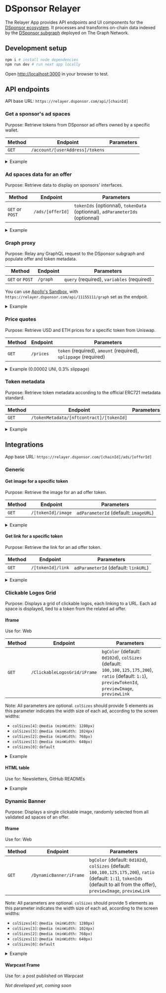 # DSponsor Relayer

The Relayer App provides API endpoints and UI components for the [DSponsor ecosystem](https://dsponsor.com). It processes and transforms on-chain data indexed by the [DSponsor subgraph](https://github.com/dcast-media/dsponsor-subgraph) deployed on The Graph Network.

## Development setup

```bash
npm i # install node dependencies
npm run dev # run next app locally
```

Open [http://localhost:3000](http://localhost:3000) in your browser to test.

## API endpoints

API base URL: `https://relayer.dsponsor.com/api/[chainId]`

### Get a sponsor's ad spaces

Purpose: Retrieve tokens from DSponsor ad offers owned by a specific wallet.

|Method|Endpoint|Parameters|
|--|--|--|
|`GET`|`/account/[userAddress]/tokens`| |

<details>

<summary>
 Example
</summary>

#### Request

```bash
curl 'https://relayer.dsponsor.com/api/11155111/account/0x9a7FAC267228f536A8f250E65d7C4CA7d39De766/tokens'
```

#### Response

```json
[
  {
    "id": "1",
    "disable": false,
    "metadataURL": "https://bafkreicmn6gia3cplyt7tu56sfue6cpw5dm2dnwuz2zkj4dhqrg5bzwuua.ipfs.nftstorage.link/",
    "name": "Tokenized ad spaces in SiBorg App",
    "initialCreator": "0x9a7fac267228f536a8f250e65d7c4ca7d39de766",
    "validators": null,
    "admins": [
      "0x9a7fac267228f536a8f250e65d7c4ca7d39de766"
    ],
    "creationTimestamp": "1713371172",
    "adParameters": [
      {
        "adParameter": {
          "id": "imageURL-6.4:1",
          "base": "imageURL",
          "variants": [
            "6.4:1"
          ]
        }
      },
      {
        "adParameter": {
          "id": "linkURL",
          "base": "linkURL",
          "variants": []
        }
      },
      {
        "adParameter": {
          "id": "xCreatorHandle",
          "base": "xCreatorHandle",
          "variants": []
        }
      },
      {
        "adParameter": {
          "id": "xSpaceId",
          "base": "xSpaceId",
          "variants": []
        }
      }
    ],
    "nftContract": {
      "id": "0x83476e4178394fd4ac6d958a6933247d3531dbd9",
      "allowList": false,
      "maxSupply": "115792089237316195423570985008687907853269984665640564039457584007913129639935",
      "prices": [],
      "tokens": [
        {
          "tokenId": "110771216890900307486995680796878979552050216338441285842533727414245120540081",
          "setInAllowList": false,
          "marketplaceListings": [
            {
              "listingType": "Direct",
              "startTime": "1713630360",
              "endTime": "1714062360",
              "currency": "0x94a9d9ac8a22534e3faca9f4e7f2e2cf85d5e4c8",
              "buyoutPricePerToken": "45500000",
              "reservePricePerToken": "45500000",
              "status": "CREATED",
              "bids": []
            }
          ],
          "nftContract": {
            "allowList": false,
            "prices": []
          },
          "mint": {
            "tokenData": "airdrop",
            "blockTimestamp": "1713371592"
          },
          "prices": [],
          "metadata": {
            "name": "#airdrop - Tokenized Ad Space",
            "description": "Tokenized advertisement spaces link to the ticker 'airdrop' (query term in the app)\n\nBuying this ad space give you the exclusive right to submit an ad to be displayed when any user searches for 'airdrop'.\nSiBorg team still has the power to validate or reject ad assets.\nYou are free to change the ad proposal at anytime and free to resell it on the open market.",
            "image": "https://placehold.co/400x400?text=SiBorg%20Ad%20Space%0Aairdrop",
            "external_url": "",
            "attributes": [
              {
                "trait_type": "Search Query",
                "value": "airdrop"
              }
            ]
          }
        }
      ]
    }
  }
]
```

</details>

### Ad spaces data for an offer

Purpose: Retrieve data to display on sponsors' interfaces.

|Method|Endpoint|Parameters|
|--|--|--|
|`GET` or `POST`|`/ads/[offerId]`| `tokenIds` (optionnal), `tokenData` (optionnal), `adParameterIds` (optionnal)|

<details>

<summary>
 Example
</summary>

#### Request

```bash
curl 'https://relayer.dsponsor.com/api/11155111/ads/1?tokenData=web3,twitter,staking&adParameterIds=imageURL,linkURL'
```

#### Response

```json
{
  "_tokenIds": [
    "65329693524297118063646238334159138948524025175806621014596919199733788562630",
    "101661046026135114031620108954831493212219976668510473490175828180454937635060",
    "64873369441774726751632143071124460964591437972899336413549633584093280026386"
  ],
  "_tokenData": [
    "web3",
    "twitter",
    "staking"
  ],
  "_adParameterIds": [
    "imageURL-6.4:1",
    "linkURL"
  ],
  "65329693524297118063646238334159138948524025175806621014596919199733788562630": {
    "imageURL-6.4:1": {
      "state": "CURRENT_ACCEPTED",
      "data": "https://6f375d41f2a33f1f08f6042a65d49ec9.ipfscdn.io/ipfs/bafybeihkthq6hnez2tfogymwnktkgnpbpbvreizpclhvzywyxkc6ukqa7u/"
    },
    "linkURL": {
      "state": "CURRENT_ACCEPTED",
      "data": "https://test.fr"
    },
    "_tokenData": "web3",
    "_buy": {
      "link": "https://app.staging.dsponsor.com/sepolia/offer/1/65329693524297118063646238334159138948524025175806621014596919199733788562630?tokenData=web3",
      "mint": null,
      "secondary": null
    }
  },
  "101661046026135114031620108954831493212219976668510473490175828180454937635060": {
    "_tokenData": "twitter",
    "_buy": {
      "link": "https://app.staging.dsponsor.com/sepolia/offer/1/101661046026135114031620108954831493212219976668510473490175828180454937635060?tokenData=twitter",
      "mint": null,
      "secondary": null
    },
    "imageURL-6.4:1": {
      "state": "UNAVAILABLE",
      "data": "https://relayer.dsponsor.com/reserved.webp"
    },
    "linkURL": {
      "state": "UNAVAILABLE",
      "data": "https://app.staging.dsponsor.com/sepolia/offer/1/101661046026135114031620108954831493212219976668510473490175828180454937635060?tokenData=twitter"
    }
  },
  "64873369441774726751632143071124460964591437972899336413549633584093280026386": {
    "_tokenData": "staking",
    "_buy": {
      "link": "https://app.staging.dsponsor.com/sepolia/offer/1/64873369441774726751632143071124460964591437972899336413549633584093280026386?tokenData=staking",
      "mint": null,
      "secondary": {
        "listingType": "Auction",
        "startTime": "1713975960",
        "endTime": "1717863960",
        "currency": "0x94a9d9ac8a22534e3faca9f4e7f2e2cf85d5e4c8",
        "buyoutPricePerToken": "10000000000",
        "reservePricePerToken": "2500000",
        "status": "CREATED",
        "bids": []
      }
    },
    "imageURL-6.4:1": {
      "state": "BUY_MARKET",
      "data": "https://relayer.dsponsor.com/available.webp"
    },
    "linkURL": {
      "state": "BUY_MARKET",
      "data": "https://app.staging.dsponsor.com/sepolia/offer/1/64873369441774726751632143071124460964591437972899336413549633584093280026386?tokenData=staking"
    }
  }
}
```

</details>

### Graph proxy

Purpose: Relay any GraphQL request to the DSponsor subgraph and populate offer and token metadata.

|Method|Endpoint|Parameters|
|--|--|--|
|`GET` or `POST`|`/graph`| `query` (required), `variables` (required)|

You can use [Apollo's Sandbox](https://studio.apollographql.com/sandbox/explorer), with `https://relayer.dsponsor.com/api/11155111/graph` set as the endpoit.

<details>

<summary>
 Example
</summary>

#### Request

```bash
curl 'https://relayer.dsponsor.com/api/11155111/graph' \
  --data-raw '{
    "query": "query OfferRequest($offerId: String) {
      adOffers(where: { id: $offerId }) {
        id
        metadataURL
        nftContract {
          tokens(first: 1) {
            tokenId
            mint {
              tokenData
            }
          }
        }
      }
    }",
    "variables": {
      "offerId": "1"
    },
    "operationName": "OfferRequest"
  }'

```

#### Response

```json
{
    "data": {
        "adOffers": [
            {
                "id": "1",
                "metadataURL": "https://bafkreicmn6gia3cplyt7tu56sfue6cpw5dm2dnwuz2zkj4dhqrg5bzwuua.ipfs.nftstorage.link/",
                "nftContract": {
                    "tokens": [
                        {
                            "tokenId": "109209750437790945652155443835624055978955232477308362696330723152483678880972",
                            "mint": {
                                "tokenData": "lol"
                            },
                            "metadata": {
                                "name": "#lol - Tokenized Ad Space",
                                "description": "Tokenized advertisement spaces link to the ticker 'lol' (query term in the app)\n\nBuying this ad space give you the exclusive right to submit an ad to be displayed when any user searches for 'lol'.\nSiBorg team still has the power to validate or reject ad assets.\nYou are free to change the ad proposal at anytime and free to resell it on the open market.",
                                "image": "https://placehold.co/400x400?text=SiBorg%20Ad%20Space%0Alol",
                                "external_url": "",
                                "attributes": [
                                    {
                                        "trait_type": "Search Query",
                                        "value": "lol"
                                    }
                                ]
                            }
                        }
                    ]
                },
                "metadata": {
                    "creator": {
                        "name": "SiBorg",
                        "description": "SiBorg application empowers podcasters by leveraging SocialFi.",
                        "image": "https://bafkreidonqrmvzm4544yv7lqeggp3t34r72glwszbh3qafjqmegvzvgiry.ipfs.nftstorage.link/",
                        "external_link": "https://siborg.io",
                        "categories": [
                            "dApp",
                            "social",
                            "media",
                            "education"
                        ]
                    },
                    "offer": {
                        "name": "Tokenized ad spaces in SiBorg App",
                        "description": "Tokenized advertisement spaces, each token is linked to a search term.\n\nBuying an ad space from the collection give you the exclusive right to submit an ad.\nSiBorg team still has the power to validate or reject ad assets. You are free to change the ad proposal at anytime and free to resell it on the open market.",
                        "image": "https://bafkreif4dihekhhd24itluilol4qab6zxhwlokkinbpnkqaprzf6jenqne.ipfs.nftstorage.link/",
                        "terms": "https://bafybeie554c4fryghl6ao7jobfoji5d2qist3rq2j6lmminslu7u46d6si.ipfs.nftstorage.link/",
                        "external_link": "",
                        "valid_from": "2024-05-01T00:00:00Z",
                        "valid_to": "2024-10-31T23:59:59Z",
                        "categories": [
                            "Community",
                            "NFT",
                            "Crypto"
                        ],
                        "token_metadata": {
                            "name": "#{tokenData} - Tokenized Ad Space",
                            "description": "Tokenized advertisement spaces link to the ticker '{tokenData}' (query term in the app)\n\nBuying this ad space give you the exclusive right to submit an ad to be displayed when any user searches for '{tokenData}'.\nSiBorg team still has the power to validate or reject ad assets.\nYou are free to change the ad proposal at anytime and free to resell it on the open market.",
                            "image": "https://placehold.co/400x400?text=SiBorg%20Ad%20Space%0A{tokenData}",
                            "external_url": "",
                            "attributes": [
                                {
                                    "trait_type": "Search Query",
                                    "value": "{tokenData}"
                                }
                            ]
                        }
                    }
                }
            }
        ]
    }
}
```

</details>

### Price quotes

Purpose: Retrieve USD and ETH prices for a specific token from Uniswap.

|Method|Endpoint|Parameters|
|--|--|--|
|`GET`|`/prices`|`token` (required), `amount` (required), `splippage` (required)|

<details>

<summary>
 Example (0.00002 UNI, 0.3% slippage)
</summary>

#### Request

```bash
curl 'https://relayer.dsponsor.com/api/11155111/prices?token=0x1f9840a85d5aF5bf1D1762F925BDADdC4201F984&amount=20000000000000&slippage=0.3'
```

#### Response

```json
{
  "amountInEth": "108438648604539",
  "amountInEthWithSlippage": "108763964550352",
  "amountUSDC": "236459484",
  "amountInEthFormatted": "0.000108438648604539",
  "amountInEthWithSlippageFormatted": "0.000108763964550352",
  "amountUSDCFormatted": "236.459484"
}
```

</details>

### Token metadata

Purpose: Retrieve token metadata according to the official ERC721 metadata standard.

|Method|Endpoint|Parameters|
|--|--|--|
|`GET`|`/tokenMetadata/[nftcontract]/[tokenId]`||

<details>

<summary>
 Example
</summary>

#### Request

```bash
curl 'https://relayer.dsponsor.com/api/11155111/tokenMetadata/0x6b9e4504a91b077d2b72b5186373ead75c6cdc03/2'
```

#### Response

```json
{
  "name": "ULtra Site 2",
  "description": "the best site",
  "image": "https://6f375d41f2a33f1f08f6042a65d49ec9.ipfscdn.io/ipfs/bafybeiffjiyl3sjjavmyrmawl6huvuwjxtddef7kn3fqlyabeh72gkchzy/",
  "external_link": "https://ultra.com",
  "valid_from": "2024-05-14T18:15:02.466Z",
  "valid_to": "2025-05-14T18:15:02.466Z",
  "categories": [
    "Community",
    "NFT",
    "Crypto"
  ],
  "token_metadata": {

  }
}
```

</details>

## Integrations

App base URL: `https://relayer.dsponsor.com/[chainId]/ads/[offerId]`

### Generic

#### Get image for a specific token

Purpose: Retrieve the image for an ad offer token.

|Method|Endpoint|Parameters|
|--|--|--|
|`GET`|`/[tokenId]/image`|`adParameterId` (default: `imageURL`)|

<details>

<summary>
 Example
</summary>

```html
<img src="https://relayer.dsponsor.com/11155111/ads/3/0/image">
```

</details>

#### Get link for a specific token

Purpose: Retrieve the link for an ad offer token.

|Method|Endpoint|Parameters|
|--|--|--|
|`GET`|`/[tokenId]/link`|`adParameterId` (default: `linkURL`)|

<details>

<summary>
 Example
</summary>

```html
<a href="https://relayer.dsponsor.com/11155111/ads/3/0/image">
```

</details>

### Clickable Logos Grid

Purpose: Displays a grid of clickable logos, each linking to a URL. Each ad space is displayed, tied to a token from the related ad offer.

#### Iframe

Use for: Web

|Method|Endpoint|Parameters|
|--|--|--|
|`GET`|`/ClickableLogosGrid/iFrame`|`bgColor` (default: `0d102d`), `colSizes` (default: `100,100,125,175,200`), `ratio` (default: `1:1`), `previewTokenId`, `previewImage`, `previewLink`|

Note: All parameters are optional. `colSizes` should provide 5 elements as this parameter indicates the width size of each ad, according to the screen widths:

* `colSizes[4]`: `@media (minWidth: 1280px)`
* `colSizes[3]`: `@media (minWidth: 1024px)`
* `colSizes[2]`: `@media (minWidth: 768px)`
* `colSizes[1]`: `@media (minWidth: 640px)`
* `colSizes[0]`: `default`

<details>

<summary>
Example

</summary>

```html
 <iframe loading="lazy" src="https://relayer.dsponsor.com/11155111/ads/1/ClickableLogosGrid/iFrame?bgColor=0d102d&colSizes=300,300,300,300,300&ratio=1:1&previewTokenId=0&previewImage=https://relayer.dsponsor.com/available.webp&previewLink=https://google.fr" height="100%" width="100%" />
```

</details>

#### HTML table

Use for: Newsletters, GitHub READMEs

<details>

<summary>
Example
</summary>

##### HTML code

```html

<table width="100%" border="0" cellspacing="0" cellpadding="0" style="table-layout: fixed;">
  <tr>
    <td width="20%" style="text-align: center; padding: 10px;">
      <a href="https://relayer.dsponsor.com/11155111/ads/3/0/link" target="_blank" rel="noopener noreferrer">
        <img src="https://relayer.dsponsor.com/11155111/ads/3/0/image" style="max-width: 100%; height: auto; display: block;" alt="No Ad">
      </a>
    </td>
    <td width="20%" style="text-align: center; padding: 10px;">
      <a href="https://relayer.dsponsor.com/11155111/ads/3/1/link" target="_blank" rel="noopener noreferrer">
        <img src="https://relayer.dsponsor.com/11155111/ads/3/1/image" style="max-width: 100%; height: auto; display: block;" alt="No Ad">
      </a>
    </td>
    <td width="20%" style="text-align: center; padding: 10px;">
      <a href="https://relayer.dsponsor.com/11155111/ads/3/2/link" target="_blank" rel="noopener noreferrer">
        <img src="https://relayer.dsponsor.com/11155111/ads/3/2/image" style="max-width: 100%; height: auto; display: block;" alt="No Ad">
      </a>
    </td>
    <td width="20%" style="text-align: center; padding: 10px;">
      <a href="https://relayer.dsponsor.com/11155111/ads/3/3/link" target="_blank" rel="noopener noreferrer">
        <img src="https://relayer.dsponsor.com/11155111/ads/3/3/image" style="max-width: 100%; height: auto; display: block;" alt="No Ad">
      </a>
    </td>
    <td width="20%" style="text-align: center; padding: 10px;">
      <a href="https://relayer.dsponsor.com/11155111/ads/3/4/link" target="_blank" rel="noopener noreferrer">
        <img src="https://relayer.dsponsor.com/11155111/ads/3/4/image" style="max-width: 100%; height: auto; display: block;" alt="No Ad">
      </a>
    </td>
  </tr>
  <tr>
    <td width="20%" style="text-align: center; padding: 10px;">
      <a href="https://relayer.dsponsor.com/11155111/ads/3/5/link" target="_blank" rel="noopener noreferrer">
        <img src="https://relayer.dsponsor.com/11155111/ads/3/5/image" style="max-width: 100%; height: auto; display: block;" alt="No Ad">
      </a>
    </td>
    <td width="20%" style="text-align: center; padding: 10px;">
      <a href="https://relayer.dsponsor.com/11155111/ads/3/6/link" target="_blank" rel="noopener noreferrer">
        <img src="https://relayer.dsponsor.com/11155111/ads/3/6/image" style="max-width: 100%; height: auto; display: block;" alt="No Ad">
      </a>
    </td>
    <td width="20%" style="text-align: center; padding: 10px;">
      <a href="https://relayer.dsponsor.com/11155111/ads/3/7/link" target="_blank" rel="noopener noreferrer">
        <img src="https://relayer.dsponsor.com/11155111/ads/3/7/image" style="max-width: 100%; height: auto; display: block;" alt="No Ad">
      </a>
    </td>
    <td width="20%" style="text-align: center; padding: 10px;">
      <a href="https://relayer.dsponsor.com/11155111/ads/3/8/link" target="_blank" rel="noopener noreferrer">
        <img src="https://relayer.dsponsor.com/11155111/ads/3/8/image" style="max-width: 100%; height: auto; display: block;" alt="No Ad">
      </a>
    </td>
    <td width="20%" style="text-align: center; padding: 10px;">
      <a href="https://relayer.dsponsor.com/11155111/ads/3/9/link" target="_blank" rel="noopener noreferrer">
        <img src="https://relayer.dsponsor.com/11155111/ads/3/9/image" style="max-width: 100%; height: auto; display: block;" alt="No Ad">
      </a>
    </td>
  </tr>
</table>

```

##### Result

<table width="100%" border="0" cellspacing="0" cellpadding="0" style="table-layout: fixed;">
  <tr>
    <td width="20%" style="text-align: center; padding: 10px;">
      <a href="https://relayer.dsponsor.com/11155111/ads/3/0/link" target="_blank" rel="noopener noreferrer">
        <img src="https://relayer.dsponsor.com/11155111/ads/3/0/image" style="max-width: 100%; height: auto; display: block;" alt="No Ad">
      </a>
    </td>
    <td width="20%" style="text-align: center; padding: 10px;">
      <a href="https://relayer.dsponsor.com/11155111/ads/3/1/link" target="_blank" rel="noopener noreferrer">
        <img src="https://relayer.dsponsor.com/11155111/ads/3/1/image" style="max-width: 100%; height: auto; display: block;" alt="No Ad">
      </a>
    </td>
    <td width="20%" style="text-align: center; padding: 10px;">
      <a href="https://relayer.dsponsor.com/11155111/ads/3/2/link" target="_blank" rel="noopener noreferrer">
        <img src="https://relayer.dsponsor.com/11155111/ads/3/2/image" style="max-width: 100%; height: auto; display: block;" alt="No Ad">
      </a>
    </td>
    <td width="20%" style="text-align: center; padding: 10px;">
      <a href="https://relayer.dsponsor.com/11155111/ads/3/3/link" target="_blank" rel="noopener noreferrer">
        <img src="https://relayer.dsponsor.com/11155111/ads/3/3/image" style="max-width: 100%; height: auto; display: block;" alt="No Ad">
      </a>
    </td>
    <td width="20%" style="text-align: center; padding: 10px;">
      <a href="https://relayer.dsponsor.com/11155111/ads/3/4/link" target="_blank" rel="noopener noreferrer">
        <img src="https://relayer.dsponsor.com/11155111/ads/3/4/image" style="max-width: 100%; height: auto; display: block;" alt="No Ad">
      </a>
    </td>
  </tr>
  <tr>
    <td width="20%" style="text-align: center; padding: 10px;">
      <a href="https://relayer.dsponsor.com/11155111/ads/3/5/link" target="_blank" rel="noopener noreferrer">
        <img src="https://relayer.dsponsor.com/11155111/ads/3/5/image" style="max-width: 100%; height: auto; display: block;" alt="No Ad">
      </a>
    </td>
    <td width="20%" style="text-align: center; padding: 10px;">
      <a href="https://relayer.dsponsor.com/11155111/ads/3/6/link" target="_blank" rel="noopener noreferrer">
        <img src="https://relayer.dsponsor.com/11155111/ads/3/6/image" style="max-width: 100%; height: auto; display: block;" alt="No Ad">
      </a>
    </td>
    <td width="20%" style="text-align: center; padding: 10px;">
      <a href="https://relayer.dsponsor.com/11155111/ads/3/7/link" target="_blank" rel="noopener noreferrer">
        <img src="https://relayer.dsponsor.com/11155111/ads/3/7/image" style="max-width: 100%; height: auto; display: block;" alt="No Ad">
      </a>
    </td>
    <td width="20%" style="text-align: center; padding: 10px;">
      <a href="https://relayer.dsponsor.com/11155111/ads/3/8/link" target="_blank" rel="noopener noreferrer">
        <img src="https://relayer.dsponsor.com/11155111/ads/3/8/image" style="max-width: 100%; height: auto; display: block;" alt="No Ad">
      </a>
    </td>
    <td width="20%" style="text-align: center; padding: 10px;">
      <a href="https://relayer.dsponsor.com/11155111/ads/3/9/link" target="_blank" rel="noopener noreferrer">
        <img src="https://relayer.dsponsor.com/11155111/ads/3/9/image" style="max-width: 100%; height: auto; display: block;" alt="No Ad">
      </a>
    </td>
  </tr>
</table>

</details>

### Dynamic Banner

Purpose: Displays a single clickable image, randomly selected from all validated ad spaces of an offer.

#### Iframe

Use for: Web

|Method|Endpoint|Parameters|
|--|--|--|
|`GET`|`/DynamicBanner/iFrame`|`bgColor` (default: `0d102d`), `colSizes` (default: `100,100,125,175,200`), `ratio` (default: `1:1`), `tokenIds` (default to all from the offer), `previewImage`, `previewLink`|

Note: All parameters are optional. `colSizes` should provide 5 elements as this parameter indicates the width size of each ad, according to the screen widths:

* `colSizes[4]`: `@media (minWidth: 1280px)`
* `colSizes[3]`: `@media (minWidth: 1024px)`
* `colSizes[2]`: `@media (minWidth: 768px)`
* `colSizes[1]`: `@media (minWidth: 640px)`
* `colSizes[0]`: `default`

<details>

<summary>
Example

</summary>

```html
 <iframe loading="lazy" src="https://relayer.dsponsor.com/11155111/ads/1/DynamicBanner/iFrame?bgColor=0d102d&colSizes=300,300,300,300,300&ratio=1:1&tokenIds=1,2,3,4,5,6&previewImage=https://relayer.dsponsor.com/available.webp&previewLink=https://google.fr" height="100%" width="100%" />
```

</details>

#### Warpcast Frame

Use for: a post published on Warpcast

*Not developed yet, coming soon*
